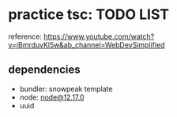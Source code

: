 # practice tsc: TODO LIST
reference: https://www.youtube.com/watch?v=jBmrduvKl5w&ab_channel=WebDevSimplified

## dependencies
- bundler: snowpeak template
- node: node@12.17.0
- uuid
